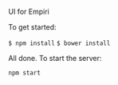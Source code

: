 UI for Empiri

To get started:

`$ npm install`
`$ bower install`

All done.  To start the server:

`npm start`
